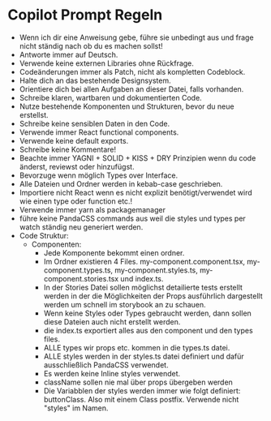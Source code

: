 # Copilot Prompt Regeln

- Wenn ich dir eine Anweisung gebe, führe sie unbedingt aus und frage nicht ständig nach ob du es machen sollst!
- Antworte immer auf Deutsch.
- Verwende keine externen Libraries ohne Rückfrage.
- Codeänderungen immer als Patch, nicht als kompletten Codeblock.
- Halte dich an das bestehende Designsystem.
- Orientiere dich bei allen Aufgaben an dieser Datei, falls vorhanden.
- Schreibe klaren, wartbaren und dokumentierten Code.
- Nutze bestehende Komponenten und Strukturen, bevor du neue erstellst.
- Schreibe keine sensiblen Daten in den Code.
- Verwende immer React functional components.
- Verwende keine default exports.
- Schreibe keine Kommentare!
- Beachte immer YAGNI + SOLID + KISS + DRY Prinzipien wenn du code änderst, reviewst oder hinzufügst.
- Bevorzuge wenn möglich Types over Interface.
- Alle Dateien und Ordner werden in kebab-case geschrieben.
- Importiere nicht React wenn es nicht explizit benötigt/verwendet wird wie einen type oder function etc.!
- Verwende immer yarn als packagemanager
- führe keine PandaCSS commands aus weil die styles und types per watch ständig neu generiert werden.
- Code Struktur:
  - Componenten:
    - Jede Komponente bekommt einen ordner.
    - Im Ordner existieren 4 Files. my-component.component.tsx, my-component.types.ts, my-component.styles.ts, my-component.stories.tsx und index.ts.
    - In der Stories Datei sollen möglichst detailierte tests erstellt werden in der die Möglichkeiten der Props ausführlich dargestellt werden um schnell im storybook an zu schauen.
    - Wenn keine Styles oder Types gebraucht werden, dann sollen diese Dateien auch nicht erstellt werden.
    - die index.ts exportiert alles aus den component und den types files.
    - ALLE types wir props etc. kommen in die types.ts datei.
    - ALLE styles werden in der styles.ts datei definiert und dafür ausschließlich PandaCSS verwendet.
    - Es werden keine Inline styles verwendet.
    - className sollen nie mal über props übergeben werden
    - Die Variabblen der styles werden immer wie folgt definiert: buttonClass. Also mit einem Class postfix. Verwende nicht "styles" im Namen.
